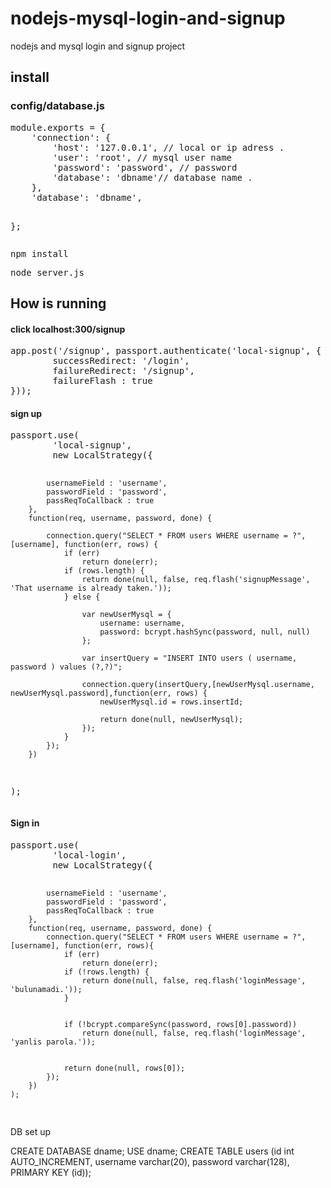 # nodejs-mysql-login-and-signup
nodejs and mysql login and signup project 
<h2>install</h2>

<h3>config/database.js</h3>
<pre>
module.exports = {
    'connection': {
        'host': '127.0.0.1', // local or ip adress .
        'user': 'root', // mysql user name
        'password': 'password', // password 
        'database': 'dbname'// database name .
    },
	'database': 'dbname',
    
};
</pre>


<pre>npm install </pre>
<pre>node server.js</pre>

<h2>How is running</h2>

<h4>click localhost:300/signup</h4>
<pre>
app.post('/signup', passport.authenticate('local-signup', {
        successRedirect: '/login',
        failureRedirect: '/signup',
        failureFlash : true 
}));
</pre>
<h4>sign up </h4>
<pre>
passport.use(
        'local-signup',
        new LocalStrategy({

            usernameField : 'username',
            passwordField : 'password',
            passReqToCallback : true 
        },
        function(req, username, password, done) {

            connection.query("SELECT * FROM users WHERE username = ?",[username], function(err, rows) {
                if (err)
                    return done(err);
                if (rows.length) {
                    return done(null, false, req.flash('signupMessage', 'That username is already taken.'));
                } else {

                    var newUserMysql = {
                        username: username,
                        password: bcrypt.hashSync(password, null, null)
                    };

                    var insertQuery = "INSERT INTO users ( username, password ) values (?,?)";

                    connection.query(insertQuery,[newUserMysql.username, newUserMysql.password],function(err, rows) {
                        newUserMysql.id = rows.insertId;

                        return done(null, newUserMysql);
                    });
                }
            });
        })
 );
</pre>
<h4>Sign in</h4>
<pre>
passport.use(
        'local-login',
        new LocalStrategy({
            
            usernameField : 'username',
            passwordField : 'password',
            passReqToCallback : true 
        },
        function(req, username, password, done) { 
            connection.query("SELECT * FROM users WHERE username = ?",[username], function(err, rows){
                if (err)
                    return done(err);
                if (!rows.length) {
                    return done(null, false, req.flash('loginMessage', 'bulunamadi.')); 
                }

           
                if (!bcrypt.compareSync(password, rows[0].password))
                    return done(null, false, req.flash('loginMessage', 'yanlis parola.'));

          
                return done(null, rows[0]);
            });
        })
    );
</pre>




DB set up 

CREATE DATABASE dname;
USE dname;
CREATE TABLE users (id int AUTO_INCREMENT, username varchar(20), password varchar(128), PRIMARY KEY (id));

